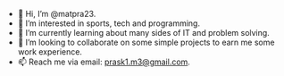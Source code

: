 - 👋 Hi, I’m @matpra23.
- 👀 I’m interested in sports, tech and programming.
- 🌱 I’m currently learning about many sides of IT and problem solving. 
- 💞️ I’m looking to collaborate on some simple projects to earn me some work experience.
- 📫 Reach me via email: prask1.m3@gmail.com.
